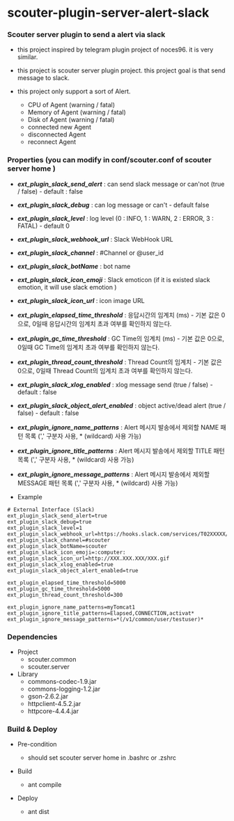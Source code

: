 # scouter-plugin-server-alert-slack
### Scouter server plugin to send a alert via slack

- this project inspired by telegram plugin project of noces96. it is very similar.

- this project is  scouter server plugin project. this project goal is that send message to slack.
-  this project only support a sort of Alert.
	- CPU of Agent  (warning / fatal)
	- Memory of Agent (warning / fatal)
	- Disk of Agent (warning / fatal)
	- connected new Agent
	- disconnected Agent
	- reconnect Agent

### Properties (you can modify in conf/scouter.conf of scouter server home )
* **_ext\_plugin\_slack\_send\_alert_** : can send slack message or can'not  (true / false) - default : false
* **_ext\_plugin\_slack\_debug_** : can log message or can't  - default false
* **_ext\_plugin\_slack\_level_** : log level (0 : INFO, 1 : WARN, 2 : ERROR, 3 : FATAL) - default 0
* **_ext\_plugin\_slack\_webhook_url_** : Slack WebHook URL
* **_ext\_plugin\_slack\_channel_** : #Channel or @user_id
* **_ext\_plugin\_slack\_botName_** : bot name
* **_ext\_plugin\_slack\_icon\_emoji_** : Slack emoticon  (if  it is existed slack emotion, it will use slack emotion )
* **_ext\_plugin\_slack\_icon\_url_** : icon image URL
* **_ext\_plugin\_elapsed\_time\_threshold_** : 응답시간의 임계치 (ms) - 기본 값은 0으로, 0일때 응답시간의 임계치 초과 여부를 확인하지 않는다.
* **_ext\_plugin\_gc\_time\_threshold_** : GC Time의 임계치 (ms) - 기본 값은 0으로, 0일때 GC Time의 임계치 초과 여부를 확인하지 않는다.
* **_ext\_plugin\_thread\_count\_threshold_** : Thread Count의 임계치 - 기본 값은 0으로, 0일때 Thread Count의 임계치 초과 여부를 확인하지 않는다.
* **_ext\_plugin\_slack\_xlog\_enabled_** : xlog message send (true / false) - default : false
* **_ext_plugin_slack_object_alert_enabled_** : object active/dead alert (true / false) - default : false
* **_ext\_plugin\_ignore\_name_patterns_** : Alert 메시지 발송에서 제외할 NAME 패턴 목록 (',' 구분자 사용, * (wildcard) 사용 가능)
* **_ext\_plugin\_ignore\_title_patterns_** : Alert 메시지 발송에서 제외할 TITLE 패턴 목록 (',' 구분자 사용, * (wildcard) 사용 가능)
* **_ext\_plugin\_ignore\_message_patterns_** : Alert 메시지 발송에서 제외할 MESSAGE 패턴 목록 (',' 구분자 사용, * (wildcard) 사용 가능)

* Example
```
# External Interface (Slack)
ext_plugin_slack_send_alert=true
ext_plugin_slack_debug=true
ext_plugin_slack_level=1
ext_plugin_slack_webhook_url=https://hooks.slack.com/services/T02XXXXX/B159XXXXX/W5CDXXXXXXXXXXXXXXXXXXXX
ext_plugin_slack_channel=#scouter
ext_plugin_slack_botName=scouter
ext_plugin_slack_icon_emoji=:computer:
ext_plugin_slack_icon_url=http://XXX.XXX.XXX/XXX.gif
ext_plugin_slack_xlog_enabled=true
ext_plugin_slack_object_alert_enabled=true

ext_plugin_elapsed_time_threshold=5000
ext_plugin_gc_time_threshold=5000
ext_plugin_thread_count_threshold=300

ext_plugin_ignore_name_patterns=myTomcat1
ext_plugin_ignore_title_patterns=Elapsed,CONNECTION,activat*
ext_plugin_ignore_message_patterns=*(/v1/common/user/testuser)*
```

### Dependencies
* Project
    - scouter.common
    - scouter.server
* Library
    - commons-codec-1.9.jar
    - commons-logging-1.2.jar
    - gson-2.6.2.jar
    - httpclient-4.5.2.jar
    - httpcore-4.4.4.jar

### Build & Deploy
* Pre-condition
    - should set scouter server home  in .bashrc or .zshrc  
* Build
    - ant compile

* Deploy
    - ant dist
